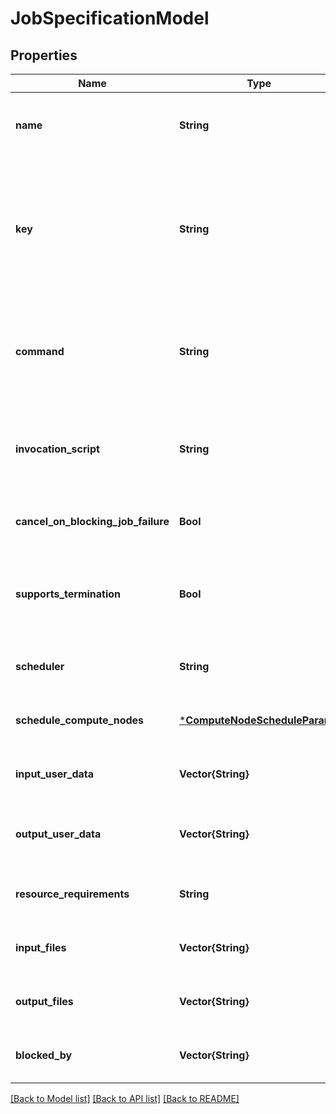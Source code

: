 # JobSpecificationModel


## Properties
Name | Type | Description | Notes
------------ | ------------- | ------------- | -------------
**name** | **String** | Name of the job; must be unique within the workflow specification. | [optional] [default to nothing]
**key** | **String** | Optional database identifier for the job. If set, must be unique. It is recommended to let the database create the identifier. | [optional] [default to nothing]
**command** | **String** | CLI command to execute. Will not be executed in a shell and so must not include shell characters. | [default to nothing]
**invocation_script** | **String** | Wrapper script for command in case the environment needs customization. | [optional] [default to nothing]
**cancel_on_blocking_job_failure** | **Bool** | Cancel this job if any of its blocking jobs fails. | [optional] [default to true]
**supports_termination** | **Bool** | Informs torc that the job can be terminated gracefully before a wall-time timeout. | [optional] [default to false]
**scheduler** | **String** | Optional name of scheduler needed by this job | [optional] [default to nothing]
**schedule_compute_nodes** | [***ComputeNodeScheduleParams**](ComputeNodeScheduleParams.md) |  | [optional] [default to nothing]
**input_user_data** | **Vector{String}** | Names of user-data objects that this job needs | [optional] [default to nothing]
**output_user_data** | **Vector{String}** | Names of user-data objects that this job produces | [optional] [default to nothing]
**resource_requirements** | **String** | Optional name of resources required by this job | [optional] [default to nothing]
**input_files** | **Vector{String}** | Names of files that this job needs | [optional] [default to nothing]
**output_files** | **Vector{String}** | Names of files that this job produces | [optional] [default to nothing]
**blocked_by** | **Vector{String}** | Names of jobs that block this job | [optional] [default to nothing]


[[Back to Model list]](../README.md#models) [[Back to API list]](../README.md#api-endpoints) [[Back to README]](../README.md)


